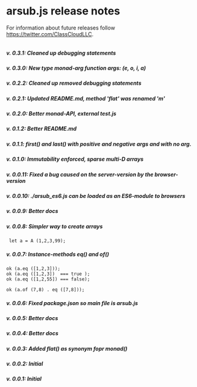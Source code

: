 # arsub.js release notes


For information about future releases
follow https://twitter.com/ClassCloudLLC.

######
##### v. 0.3.1:  Cleaned up debugging statements
##### v. 0.3.0:  New type monad-arg function args: (e, o, i, a)
##### v. 0.2.2:  Cleaned up removed debugging statements
##### v. 0.2.1:  Updated README.md, method 'flat' was renamed 'm'
##### v. 0.2.0:  Better monad-API, external test.js
##### v. 0.1.2:  Better README.md
##### v. 0.1.1:  first() and last() with positive and negative args and with no arg.
##### v. 0.1.0:  Immutability enforced, sparse multi-D arrays
##### v. 0.0.11: Fixed a bug caused on the server-version by the browser-version

##### v. 0.0.10: ./arsub_es6.js can be loaded as an ES6-module to browsers
##### v. 0.0.9: Better docs
##### v. 0.0.8: Simpler way to create arrays

     let a = A (1,2,3,99);

##### v. 0.0.7: Instance-methods eq() and of()

    ok (a.eq ([1,2,3]));
    ok (a.eq ([1,2,3])  === true );
    ok (a.eq ([1,2,55]) === false);

    ok (a.of (7,8) . eq ([7,8]));

##### v. 0.0.6: Fixed package.json so main file is arsub.js
##### v. 0.0.5: Better docs
##### v. 0.0.4: Better docs
##### v. 0.0.3: Added flat() as synonym fopr monad()
##### v. 0.0.2: Initial
##### v. 0.0.1: Initial
